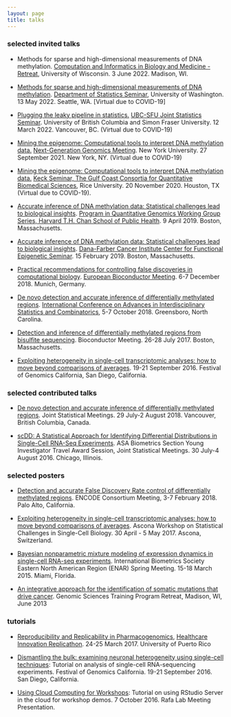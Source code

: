 ```yaml
---
layout: page
title: talks
---
```


<!-- Global site tag (gtag.js) - Google Analytics -->
<script async src="https://www.googletagmanager.com/gtag/js?id=UA-110175023-1"></script>
<script>
  window.dataLayer = window.dataLayer || [];
  function gtag(){dataLayer.push(arguments);}
  gtag('js', new Date());

  gtag('config', 'UA-110175023-1');
</script>


### selected invited talks

- Methods for sparse and high-dimensional measurements of DNA methylation. [Computation and Informatics in Biology and Medicine - Retreat](http://www.cibm.wisc.edu/retreat/), University of Wisconsin. 3 June 2022. Madison, WI.

- [Methods for sparse and high-dimensional measurements of DNA methylation](https://stat.uw.edu/seminars/methods-sparse-and-high-dimensional-measurements-dna-methylation). [Department of Statistics Seminar](https://stat.uw.edu/seminars), University of Washington. 13 May 2022. Seattle, WA. [Virtual due to COVID-19]

- [Plugging the leaky pipeline in statistics.](https://docs.google.com/presentation/d/1hAyhF6S-Y-Rf_A2Ff95D7dCzJrDjdeYoXpd63Sb5c88/edit) [UBC-SFU Joint Statistics Seminar](https://ubc-sfu-joint-stat-seminar-spring-2022.github.io/). University of British Columbia and Simon Fraser University. 12 March 2022. Vancouver, BC. (Virtual due to COVID-19)

- [Mining the epigenome: Computational tools to interpret DNA methylation data.](https://underline.io/speakers/114322-keegan-korthauer) [Next-Generation Genomics Meeting](https://underline.io/events/165/reception). New York University. 27 September 2021. New York, NY. (Virtual due to COVID-19)

- [Mining the epigenome: Computational tools to interpret DNA methylation data.](https://www.gulfcoastconsortia.org/event/keck-seminar-speaker-tba-2/) [Keck Seminar, The Gulf Coast Consortia for Quantitative Biomedical Sciences](https://www.gulfcoastconsortia.org/home/training/keck-seminar/), Rice University. 20 November 2020. Houston, TX (Virtual due to COVID-19).

- [Accurate inference of DNA methylation data: Statistical challenges lead to biological insights](../talks/20190409-korthauer-slide-static.pdf). [Program in Quantitative Genomics Working Group Series, Harvard T.H. Chan School of Public Health](https://www.hsph.harvard.edu/pqg/pqg-working-group-series/). 9 April 2019. Boston, Massachusetts. 

- [Accurate inference of DNA methylation data: Statistical challenges lead to biological insights](../talks/20190215-korthauer-slides-static.pdf). [Dana-Farber Cancer Institute Center for Functional Epigenetic Seminar](http://cfce.dfci.harvard.edu/). 15 February 2019. Boston, Massachusetts. 

- [Practical recommendations for controlling false discoveries in computational biology](../talks/eurobioc2018.pdf). [European Bioconductor Meeting](https://github.com/lgatto/EuroBioc2018). 6-7 December 2018. Munich, Germany.

- [De novo detection and accurate inference of differentially methylated regions](../talks/korthauer_aisc_2018_static.pdf). [International Conference on Advances in Interdisciplinary Statistics and Combinatorics](https://www.uncg.edu/mat/aisc/2018/index.html), 5-7 October 2018. Greensboro, North Carolina. 
		
- [Detection and inference of differentially methylated regions from bisulfite sequencing](../talks/bioc_dmrseq_07282017.pdf). Bioconductor Meeting. 26-28 July 2017. Boston, Massachusetts. 

- [Exploiting heterogeneity in single-cell transcriptomic analyses: how to move beyond comparisons of averages](../talks/FoG_2016_SingleCell_Korthauer.pdf). 19-21 September 2016. Festival of Genomics California, San Diego, California.
		

### selected contributed talks

- [De novo detection and accurate inference of differentially methylated regions](../talks/korthauer_jsm_2018_static.pdf). Joint Statistical Meetings. 29 July-2 August 2018. Vancouver, British Columbia, Canada.

- [scDD: A Statistical Approach for Identifying Differential Distributions in Single-Cell RNA-Seq Experiments](../talks/JSM_2016_Korthauer_Session_418.pdf). ASA Biometrics Section Young Investigator Travel Award Session, Joint Statistical Meetings. 30 July-4 August 2016. Chicago, Illinois.

### selected posters

- [Detection and accurate False Discovery Rate control of differentially methylated regions](../talks/ENCODE_2018_KeeganKorthauer.pdf). ENCODE Consortium Meeting, 3-7 February 2018. Palo Alto, California.

- [Exploiting heterogeneity in single-cell transcriptomic analyses: how to move beyond comparisons of averages](../talks/Ascona_2017_KeeganKorthauer.pdf). Ascona Workshop on Statistical Challenges in Single-Cell Biology. 30 April - 5 May 2017. Ascona, Switzerland.

- [Bayesian nonparametric mixture modeling of expression dynamics in single-cell RNA-seq experiments](../talks/ENAR_2015_KeeganKorthauer.pdf). International Biometrics Society Eastern North American Region (ENAR) Spring Meeting. 15-18 March 2015. Miami, Florida.

- [An integrative approach for the identification of somatic mutations that drive cancer](../talks/2013_GSTP_KeeganKorthauer.pdf). Genomic Sciences Training Program Retreat, Madison, WI, June 2013


			
### tutorials

- [Reproducibility and Replicability in Pharmacogenomics](https://github.com/kdkorthauer/PR2017replicaton), [Healthcare Innovation Replicathon](https://idi-bd2k.hpcf.upr.edu/2017/03/29/healthcare-innovation-replicathon-2017-and-data-carpentry-instructor-training/). 24-25 March 2017. University of Puerto Rico

- [Dismantling the bulk: examining neuronal heterogeneity using single-cell techniques](https://kdkorthauer.github.io/FestivalWorkshopVignettes/): Tutorial on analysis of single-cell RNA-sequencing experiments. Festival of Genomics California. 19-21 September 2016. San Diego, California.

- [Using Cloud Computing for Workshops](../talks/LabMtg_10072016_DigitalOceanRStudio.pdf): Tutorial on using RStudio Server in the cloud for workshop demos. 7 October 2016. Rafa Lab Meeting Presentation.     
		        